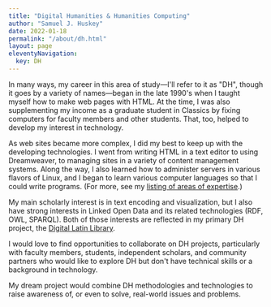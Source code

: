 ```yaml
---
title: "Digital Humanities & Humanities Computing"
author: "Samuel J. Huskey"
date: 2022-01-18
permalink: "/about/dh.html"
layout: page
eleventyNavigation:
  key: DH
---
```


In many ways, my career in this area of study—I'll refer to it as "DH", though it goes by a variety of names—began in the late 1990's when I taught myself how to make web pages with HTML. At the time, I was also supplementing my income as a graduate student in Classics by fixing computers for faculty members and other students. That, too, helped to develop my interest in technology.

As web sites became more complex, I did my best to keep up with the developing technologies. I went from writing HTML in a text editor to using Dreamweaver, to managing sites in a variety of content management systems. Along the way, I also learned how to administer servers in various flavors of Linux, and I began to learn various computer languages so that I could write programs. (For more, see my [listing of areas of expertise](tech.html).)

My main scholarly interest is in text encoding and visualization, but I also have strong interests in Linked Open Data and its related technologies (RDF, OWL, SPARQL). Both of those interests are reflected in my primary DH project, the [Digital Latin Library](https://digitallatin.org/).

I would love to find opportunities to collaborate on DH projects, particularly with faculty members, students, independent scholars, and community partners who would like to explore DH but don't have technical skills or a background in technology.

My dream project would combine DH methodologies and technologies to raise awareness of, or even to solve, real-world issues and problems.
